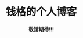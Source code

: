 <h1 style=" text-align: center;margin-top:60px;">钱格的个人博客</h1>
<h4 style=" text-align: center;">敬请期待!!!</h4>
